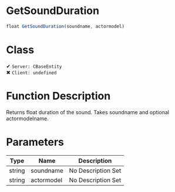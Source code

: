 # GetSoundDuration
```js	
float GetSoundDuration(soundname, actormodel)
```
# Class
✔ `Server: CBaseEntity`  
✖ `Client: undefined`  

# Function Description
Returns float duration of the sound. Takes soundname and optional actormodelname.
# Parameters
Type|Name|Description
--|--|--
string|soundname|No Description Set
string|actormodel|No Description Set
